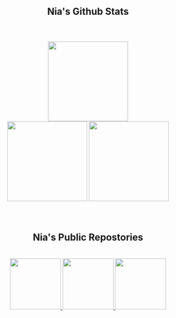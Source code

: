 <h2 align="center" style="font-family: Rubik 80s Fade">
    Nia's Github Stats
</h2>

<br />
<div width="100%" style="margin: 20px" align="center">
    <img height="180" src="https://stats.hedystia.com/api?username=lz20r&theme=omni" />
    <br />
    <img height="180" src="https://github-readme-stats.vercel.app/api/top-langs/?username=lz20r&layout=compact&theme=rose_pine&langs_count=9&border_color=61dafb&border_radius=10" />
    <img height="180" src="https://github-readme-streak-stats.herokuapp.com/?user=lz20r&theme=rose_pine&count-private=true&v=2&border=61dafb&border_radius=10" />
</div>
<br />

<h2 align="center" style="font-family: Rubik 80s Fade"> Nia's Public Repostories</h2>
<br/>
<div width="100%" align="center">
    <a align="left" width="50%" href="https://github.com/lz20r/register" title="Register">
        <img height="115" src="https://github-readme-stats.vercel.app/api/pin/?username=lz20r&repo=Register&theme=rose_pine&border_color=61dafb&border_radius=10" />
    </a> 
    <a align="left" width="50%" href="https://github.com/lz20r/momojs" title="Momo">
        <img height="115" src="https://github-readme-stats.vecer.app/api/pin/?username=lz20r&repo=Momo&theme=rose_pin/?border_color=61dafb&border_radius=10"/>
    </a>
    <a align="left" width="50%" href="https://github.com/lz20r/momo" title="Momo">
        <img height="115" src="https://github-readme-stats.vercel.app/api/pin/?username=lz20r&repo=Momo&theme=rose_pine&border_color=61dafb&border_radius=10" />
    </a>

</div>
